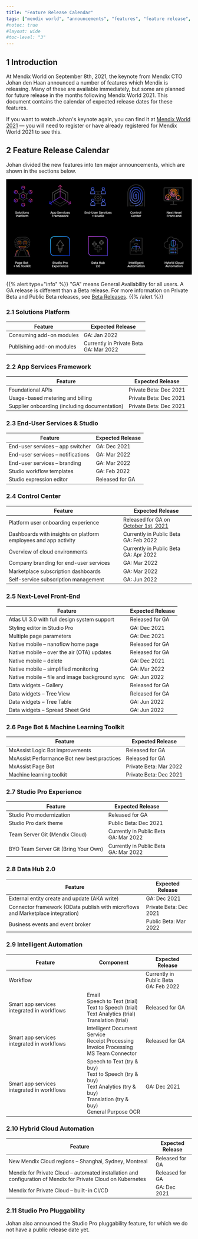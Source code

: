```yaml
---
title: "Feature Release Calendar"
tags: ["mendix world", "announcements", "features", "feature release", "products", "features and products", "calendar"]
#notoc: true
#layout: wide
#toc-level: "3"
---
```


## 1 Introduction

At Mendix World on September 8th, 2021, the keynote from Mendix CTO Johan den Haan announced a number of features which Mendix is releasing. Many of these are available immediately, but some are planned for future release in the months following Mendix World 2021. This document contains the calendar of expected release dates for these features.

If you want to watch Johan's keynote again, you can find it at [Mendix World 2021](https://events.mendixworld.com/widget/mendix/world21/catalog/session/1624031940353001Xclf) — you will need to register or have already registered for Mendix World 2021 to see this.

## 2 Feature Release Calendar

Johan divided the new features into ten major announcements, which are shown in the sections below.

![Announcements are solutions platform, app services framework, end-user services and studio, control center, next-level front-end, page bot and machine learning toolkit, studio pro experience, data hub 2.0, intelligent automation, and hybrid cloud automation.](attachments/index/innovations.png)

{{% alert type="info" %}}
"GA" means General Availability for all users. A GA release is different than a Beta release. For more information on Private Beta and Public Beta releases, see [Beta Releases](/releasenotes/beta-features/).
{{% /alert %}}

### 2.1 Solutions Platform

| Feature | Expected Release |
| --- | --- |
| Consuming add-on modules | GA: Jan 2022 |
| Publishing add-on modules | Currently in Private Beta<br/>GA: Mar 2022 |

### 2.2 App Services Framework

| Feature | Expected Release |
| --- | --- |
| Foundational APIs | Private Beta: Dec 2021 |
| Usage-based metering and billing | Private Beta: Dec 2021 |
| Supplier onboarding (including documentation) | Private Beta: Dec 2021 |

### 2.3 End-User Services & Studio

| Feature | Expected Release |
| --- | --- |
| End-user services – app switcher | GA: Dec 2021 |
| End-user services – notifications | GA: Mar 2022 |
| End-user services – branding | GA: Mar 2022 |
| Studio workflow templates | GA: Feb 2022 |
| Studio expression editor | Released for GA |

### 2.4 Control Center

| Feature | Expected Release |
| --- | --- |
| Platform user onboarding experience | Released for GA on [October 1st, 2021](/releasenotes/developer-portal/index#oct1) |
| Dashboards with insights on platform employees and app activity | Currently in Public Beta<br/>GA: Feb 2022 |
| Overview of cloud environments | Currently in Public Beta<br/>GA: Apr 2022 |
| Company branding for end-user services | GA: Mar 2022 |
| Marketplace subscription dashboards | GA: Mar 2022 |
| Self-service subscription management | GA: Jun 2022 |

### 2.5 Next-Level Front-End

| Feature | Expected Release |
| --- | --- |
| Atlas UI 3.0 with full design system support | Released for GA |
| Styling editor in Studio Pro | GA: Dec 2021 |
| Multiple page parameters | GA: Dec 2021 |
| Native mobile – nanoflow home page | Released for GA |
| Native mobile – over the air (OTA) updates | Released for GA |
| Native mobile – delete | GA: Dec 2021 |
| Native mobile – simplified monitoring | GA: Mar 2022 |
| Native mobile – file and image background sync | GA: Jun 2022 |
| Data widgets – Gallery | Released for GA |
| Data widgets – Tree View | Released for GA |
| Data widgets – Tree Table | GA: Jun 2022 |
| Data widgets – Spread Sheet Grid | GA: Jun 2022 |

### 2.6 Page Bot & Machine Learning Toolkit

| Feature | Expected Release |
| --- | --- |
| MxAssist Logic Bot improvements | Released for GA |
| MxAssist Performance Bot new best practices | Released for GA |
| MxAssist Page Bot | Private Beta: Mar 2022 |
| Machine learning toolkit | Private Beta: Dec 2021 |

### 2.7 Studio Pro Experience

| Feature | Expected Release |
| --- | --- |
| Studio Pro modernization | Released for GA |
| Studio Pro dark theme | Public Beta: Dec 2021 |
| Team Server Git (Mendix Cloud) | Currently in Public Beta<br/>GA: Mar 2022 |
| BYO Team Server Git (Bring Your Own) | Currently in Public Beta<br/>GA: Mar 2022 |

### 2.8 Data Hub 2.0

| Feature | Expected Release |
| --- | --- |
| External entity create and update (AKA write) | GA: Dec 2021 |
| Connector framework (OData publish with microflows and Marketplace integration) | Private Beta: Dec 2021 |
| Business events and event broker | Public Beta: Mar 2022 |

### 2.9 Intelligent Automation

| Feature | Component | Expected Release |
| --- | --- | --- |
| Workflow | | Currently in Public Beta<br/>GA: Feb 2022 |
| Smart app services integrated in workflows | Email<br/>Speech to Text (trial)<br/>Text to Speech (trial)<br/>Text Analytics (trial)<br/>Translation (trial) | Released for GA |
| Smart app services integrated in workflows | Intelligent Document Service<br/>Receipt Processing<br/>Invoice Processing<br/>MS Team Connector | Released for GA |
| Smart app services integrated in workflows | Speech to Text (try & buy)<br/>Text to Speech (try & buy)<br/>Text Analytics (try & buy)<br/>Translation (try & buy)<br/>General Purpose OCR | GA: Dec 2021 |

### 2.10 Hybrid Cloud Automation

| Feature | Expected Release |
| --- | --- |
| New Mendix Cloud regions – Shanghai, Sydney, Montreal | Released for GA |
| Mendix for Private Cloud – automated installation and configuration of Mendix for Private Cloud on Kubernetes | Released for GA |
| Mendix for Private Cloud – built-in CI/CD | GA: Dec 2021 |

### 2.11 Studio Pro Pluggability

Johan also announced the Studio Pro pluggability feature, for which we do not have a public release date yet.
